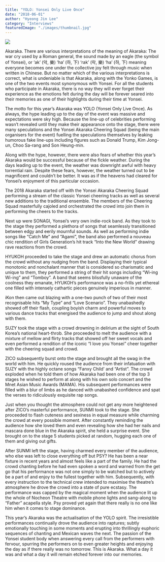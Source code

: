 ```yaml
---
title: "YOLO: Yonsei Only Live Once"
date: "2018-06-01"
author: "Hyeong Jin Lee"
category: "Interviews"
featuredImage: "./images/thumbnail.jpg"
---
```


![](/images/thumbnail.jpg)

Akaraka. There are various interpretations of the meaning of Akaraka: The war cry used by a Roman general, the sound made by an eagle (the symbol of Yonsei), or ‘ak’ (악, 樂) ‘ha’ (하, 下) ‘rak’ (락, 樂) ‘ha’ (하, 下) meaning everyone becomes one under the collective joy felt through music when written in Chinese. But no matter which of the various interpretations is correct, what is undeniable is that Akaraka, along with the Yonko Games, is one of the two events most synonymous with Yonsei. For all the students who participate in Akaraka, there is no way they will ever forget their experience as the emotions felt during the day will be forever seared into their memories as one of their highlights during their time at Yonsei.

The motto for this year’s Akaraka was YOLO (Yonsei Only Live Once). As always, the hype leading up to the day of the event was massive and expectations were sky high. Because the line-up of celebrities performing wasn’t revealed until they make their appearance onto the stage, there were many speculations and the Yonsei Akaraka Cheering Squad (being the main organisers for the event) fuelling the speculations themselves by leaking humorous fake line-ups including figures such as Donald Trump, Kim Jong-un, Choo Sa-rang and Son Heung-min.

Along with the hype, however, there were also fears of whether this year’s Akaraka would be successful because of the fickle weather. During the days leading up to the event, the weather was downright awful with heavy torrential rain. Despite these fears, however, the weather turned out to be magnificent and couldn’t be better. It was as if the heavens had cleared for Yonsei’s enjoyment of this particular occasion.

The 2018 Akaraka started off with the Yonsei Akaraka Cheering Squad performing a stream of the classic Yonsei cheering tracks as well as several new additions to the traditional ensemble. The members of the Cheering Squad masterfully cajoled and orchestrated the crowd into join them in performing the cheers to the tracks.

Next up were SONAGI, Yonsei’s very own indie-rock band. As they took to the stage they performed a plethora of songs that seamlessly transitioned between edgy and eerily mournful sounds. As well as performing indie songs like “Catch Me” and “Agami”, the band also performed a nouveau chic rendition of Girls Generation’s hit track “Into the New World” drawing rave reactions from the crowd.

HYUKOH proceeded to take the stage and drew an automatic chorus from the crowd without any nudging from the band. Displaying their typical monotonic and nonchalant manner that is considered so charismatic and unique to them, they performed a string of their hit songs including “Wi-ing Wi-ing” and “Tomboy”. A band that seems blissfully unaware of the coolness they emanate, HYUKOH’s performance was a no-frills yet ethereal one filled with intensely cathartic pieces genuinely imperious in manner.

iKon then came out blazing with a one-two punch of two of their most recognisable hits “My Type” and “Love Scenario”. They unabashedly showed off their flash, coupling boyish charm and powerful moves to various dance tracks that energised the audience to jump and shout along with them.

SUZY took the stage with a crowd drowning in delirium at the sight of South Korea’s national heart-throb. She proceeded to melt the audience with a mixture of mellow and flirty tracks that showed off her sweet vocals and even performed a rendition of the iconic “I love you Yonsei” cheer together with the cheering squad and crowd.

ZICO subsequently burst onto the stage and brought all the swag in the world with him. He quickly roused the audience from their infatuation with SUZY with the highly octane songs “Fanxy Child’ and “Artist”. The crowd exploded when he told them of how Akaraka had been one of the top 3 stages he wished to perform at along with his own solo concert and the Mnet Asian Music Awards (MAMA). His subsequent performances were filled with a blur of limbs as he danced with unabashed confidence and spat the verses to ridiculously exquisite rap songs.

Just when you thought the atmosphere could not get any more heightened after ZICO’s masterful performance, SUNMI took to the stage. She proceeded to flash cuteness and sexiness in equal measure while charming the crowd at every possible moment. After constantly reminding the audience how she loved them and even revealing how she had her nails and mascara done blue in the Akaraka spirit, she held a surprise event. She brought on to the stage 5 students picked at random, hugging each one of them and giving out gifts.

After SUNMI left the stage, having charmed every member of the audience, who else was left to close everything off but PSY? He has been a near fixture in recent years and almost feels like a part of the family. He had the crowd chanting before he had even spoken a word and warned from the get go that his performance was not one simply to be watched but to actively be a part of and enjoy to the fullest together with him. Subsequently, with every instruction to the technical crew intended to maximise the theatre’s atmosphere he drove the crowd into a state of pure ecstasy. The performance was capped by the magical moment when the audience lit up the whole of Nocheon Theatre with mobile phone lights and sang-along to “Father” acapella style. Psy proved yet again that there really is no one like him when it comes to stage dominance.

This year’s Akaraka was the actualisation of the YOLO spirit. The irresistible performances continually drove the audience into raptures; subtly emotionally touching in some moments and erupting into thrillingly euphoric sequences of chanting and Mexican waves the next. The passion of the Yonsei student body when answering every call from the performers with fervour, spurring the performers on to even greater heights and enjoying the day as if there really was no tomorrow. This is Akaraka. What a day it was and what a day it will remain etched forever into our memories.
